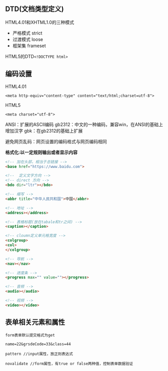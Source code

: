 ## DTD(文档类型定义)
HTML4.01和XHTML1.0的三种模式
- 严格模式 strict
- 过渡模式 loose
- 框架集 frameset

HTML5的DTD`<!DOCTYPE html>`

## 编码设置
HTML4.01
```
<meta http-equiv="content-type" content="text/html;charset=utf-8">
```
HTML5
```
<meta charset="utf-8">
```
ANSI：扩展的ASCII编码
gb2312：中文的一种编码，兼容win，在ANSI的基础上增加汉字
gbk：在gb2312的基础上扩展

避免网页乱码：网页设置的编码格式与网页编码相同

**格式化:以一定规则输出或者显示内容**

```html
<!-- 加在头部，相当于总链接 -->
<base href="https://www.baidu.com">

<!--  定义文字方向 -->
<!-- direct 方向 -->
<bdo dir="ltr"></bdo>

<!-- 缩写 -->
<abbr title="中华人民共和国">中国</abbr>

<!-- 地址 -->
<address></address>

<!-- 表格标题(放在tabale和tr之间) -->
<caption></caption>

<!-- cloumn定义单元格宽度 -->
<colgroup>
<col>
</colgroup>

<!-- 导航 -->
<nav></nav>

<!-- 进度条 -->
<progress max="" value=""></progress>

<!-- 音频 -->
<audio></audio>

<!-- 视频 -->
<video></video>
```

## 表单相关元素和属性
```
form表单默认提交格式为get

name=22&grsdeCode=33&class=44

pattern //input属性，放正则表达式

novalidate //form属性，有true or false两种值，控制表单数据验证
```